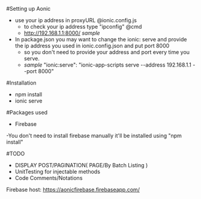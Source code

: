#Setting up Aonic
* use your ip address in proxyURL @ionic.config.js
  * to check your ip address type "ipconfig" @cmd
  * http://192.168.1.1:8000/ *sample*
* In package.json you may want to change the ionic: serve and provide the ip address you used in ionic.config.json and put port 8000
  * so you don't need to provide your address and port every time you serve.
  * *sample* "ionic:serve": "ionic-app-scripts serve --address 192.168.1.1 --port  8000"


#Installation
  * npm install
  * ionic serve


#Packages used
  * Firebase


-You don't need to install firebase manually it'll be installed using "npm install"

#TODO
  * DISPLAY POST/PAGINATION( PAGE/By Batch Listing )
  * UnitTesting for injectable methods
  * Code Comments/Notations

Firebase host: https://aonicfirebase.firebaseapp.com/

